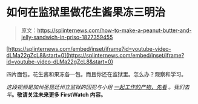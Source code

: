 # 如何在监狱里做花生酱果冻三明治

> 原文：<https://splinternews.com/how-to-make-a-peanut-butter-and-jelly-sandwich-in-priso-1827359455>

 [https://splinternews.com/embed/inset/iframe?id=youtube-video-dLMa22gZcL8&start=0](https://splinternews.com/embed/inset/iframe?id=youtube-video-dLMa22gZcL8&start=0) 

四片面包。花生酱和果冻各一包。而且你还在监狱里。怎么办？观察和学习。



*这段视频是加州圣昆廷州立监狱的囚犯与小组* [*一起工作的产物，先看*](https://restorecal.org/firstwatch/) *。我们去年*[](https://splinternews.com/the-best-prison-journalism-is-straight-out-of-san-quent-1819289988)**。敬请关注未来更多 FirstWatch 内容。**